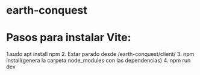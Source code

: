 # earth-conquest

# **Pasos para instalar Vite:**
 1.sudo apt install npm
 2. Estar parado desde /earth-conquest/client/
 3. npm install(genera la carpeta node_modules con las dependencias)
 4. npm run dev
